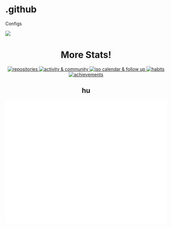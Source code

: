 # .github
Configs
 <!--START_SECTION:activity-->

  <!--END_SECTION:activity-->


<img src="https://raw.githubusercontent.com/Eternal-Network/Eternal-Network/metrics/github-metrics.svg"></img>

<!-- OTHELLO -->
<h1 align="center">More Stats!</h1>
<div align="center">
<a href="https://github.com/orgs/Eternal-Network?tab=repositories">
	<img src="repositories.svg" alt="repositories" width="412px">
</a>

<a href="https://github.com/orgs/Eternal-Network">
	<img src="activity_community.svg" alt="activity & community" width="412px">
</a>

<a href="https://github.com/orgs/Eternal-Network">
	<img src="iso_calendar_followup.svg" alt="iso calendar & follow up" width="412px">
</a>

<a href="https://github.com/orgs/Eternal-Network">
	<img src="habits.svg" alt="habits" width="412px">
</a>

<a href="https://github.com/orgs/Eternal-Network">
	<img src="achievements.svg" alt="achievements" width="412px">
</a>











## hu
![Metrics](/github-metrics.svg)
